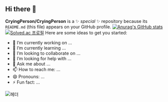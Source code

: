 ## Hi there 👋


**CryingPerson/CryingPerson** is a ✨ _special_ ✨ repository because its `README.md` (this file) appears on your GitHub profile.
[![Anurag's GitHub stats](https://github-readme-stats.vercel.app/api?username=CryingPerson)](https://github.com/CryingPerson/github-readme-stats)<br>
[![Solved.ac
프로필](http://mazassumnida.wtf/api/generate_badge?boj=opnice12)](https://solved.ac/opnice12)
Here are some ideas to get you started:

- 🔭 I’m currently working on ...
- 🌱 I’m currently learning ...
- 👯 I’m looking to collaborate on ...
- 🤔 I’m looking for help with ...
- 💬 Ask me about ...
- 📫 How to reach me: ...
- 😄 Pronouns: ...
- ⚡ Fun fact: ...


![헤더](https://capsule-render.vercel.app/api?type=waving&height=300&color=gradient&text=성장하는%20개발자%20이시현입니다.&fontSize=50&fontAlign=41&fontAlignY=41)
